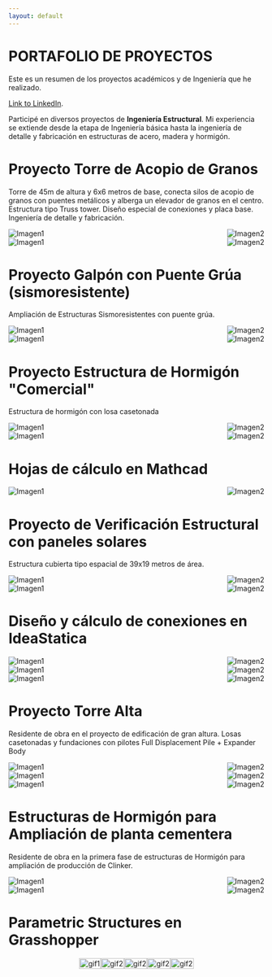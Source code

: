 ```yaml
---
layout: default
---
```

# PORTAFOLIO DE PROYECTOS
Este es un resumen de los proyectos académicos y de Ingeniería que he realizado.

[Link to LinkedIn](https://www.linkedin.com/in/sebasti%C3%A1n-meneses-flores-2694211ab).

Participé en diversos proyectos de **Ingeniería Estructural**.
Mi experiencia se extiende desde la etapa de Ingeniería básica hasta la ingeniería de detalle y fabricación en estructuras de acero, madera y hormigón.

# Proyecto Torre de Acopio de Granos
Torre de 45m de altura y 6x6 metros de base, conecta silos de acopio de granos con puentes metálicos y alberga un elevador de granos en el centro. Estructura tipo Truss tower. Diseño especial de conexiones y placa base. Ingeniería de detalle y fabricación.
<div style="display: flex; justify-content: space-between;">
    <img src="assets/img/25.jpg" alt="Imagen1" style="float: left;">
    <img src="assets/img/11.jpg" alt="Imagen2" style="float: right;">
</div>
<div style="display: flex; justify-content: space-between;">
    <img src="assets/img/13.jpg" alt="Imagen1" style="float: left;">
    <img src="assets/img/12.jpg" alt="Imagen2" style="float: right;">
</div>

# Proyecto Galpón con Puente Grúa (sismoresistente)
Ampliación de Estructuras Sismoresistentes con puente grúa.
<div style="display: flex; justify-content: space-between;">
    <img src="assets/img/2.jpg" alt="Imagen1" style="float: left;">
    <img src="assets/img/1.jpg" alt="Imagen2" style="float: right;">
</div>
<div style="display: flex; justify-content: space-between;">
    <img src="assets/img/15.jpg" alt="Imagen1" style="float: left;">
    <img src="assets/img/16.jpg" alt="Imagen2" style="float: right;">
</div>

# Proyecto Estructura de Hormigón "Comercial"
Estructura de hormigón con losa casetonada
<div style="display: flex; justify-content: space-between;">
    <img src="assets/img/10.jpg" alt="Imagen1" style="float: left;">
    <img src="assets/img/17.jpg" alt="Imagen2" style="float: right;">
</div>
<div style="display: flex; justify-content: space-between;">
    <img src="assets/img/21.jpg" alt="Imagen1" style="float: left;">
    <img src="assets/img/22.jpg" alt="Imagen2" style="float: right;">
</div>

# Hojas de cálculo en Mathcad
<div style="display: flex; justify-content: space-between;">
    <img src="assets/img/5.jpg" alt="Imagen1" style="float: left;">
    <img src="assets/img/4.jpg" alt="Imagen2" style="float: right;">
</div>

# Proyecto de Verificación Estructural con paneles solares
Estructura cubierta tipo espacial de 39x19 metros de área. 
<div style="display: flex; justify-content: space-between;">
    <img src="assets/img/26.jpg" alt="Imagen1" style="float: left;">
    <img src="assets/img/27.jpg" alt="Imagen2" style="float: right;">
</div>
<div style="display: flex; justify-content: space-between;">
    <img src="assets/img/28.jpg" alt="Imagen1" style="float: left;">
    <img src="assets/img/29.jpg" alt="Imagen2" style="float: right;">
</div>

# Diseño y cálculo de conexiones en IdeaStatica
<div style="display: flex; justify-content: space-between;">
    <img src="assets/img/30.jpg" alt="Imagen1" style="float: left;">
    <img src="assets/img/31.jpg" alt="Imagen2" style="float: right;">
</div>
<div style="display: flex; justify-content: space-between;">
    <img src="assets/img/32.jpg" alt="Imagen1" style="float: left;">
    <img src="assets/img/33.jpg" alt="Imagen2" style="float: right;">
</div>
<div style="display: flex; justify-content: space-between;">
    <img src="assets/img/34.jpg" alt="Imagen1" style="float: left;">
    <img src="assets/img/35.jpg" alt="Imagen2" style="float: right;">
</div>

# Proyecto Torre Alta
Residente de obra en el proyecto de edificación de gran altura. 
Losas casetonadas y fundaciones con pilotes Full Displacement Pile + Expander Body
<div style="display: flex; justify-content: space-between;">
    <img src="assets/img/38.jpg" alt="Imagen1" style="float: left;">
    <img src="assets/img/39.jpg" alt="Imagen2" style="float: right;">
</div>
<div style="display: flex; justify-content: space-between;">
    <img src="assets/img/36.jpg" alt="Imagen1" style="float: left;">
    <img src="assets/img/37.jpg" alt="Imagen2" style="float: right;">
</div>
<div style="display: flex; justify-content: space-between;">
    <img src="assets/img/45.jpg" alt="Imagen1" style="float: left;">
    <img src="assets/img/41.jpg" alt="Imagen2" style="float: right;">
</div>

# Estructuras de Hormigón para Ampliación de planta cementera
Residente de obra en la primera fase de estructuras de Hormigón para ampliación de producción de Clinker.
<div style="display: flex; justify-content: space-between;">
    <img src="assets/img/40.jpg" alt="Imagen1" style="float: left;">
    <img src="assets/img/43.jpg" alt="Imagen2" style="float: right;">
</div>
<div style="display: flex; justify-content: space-between;">
    <img src="assets/img/42.jpg" alt="Imagen1" style="float: left;">
    <img src="assets/img/44.jpg" alt="Imagen2" style="float: right;">
</div>

# Parametric Structures en Grasshopper
<div style="display: flex; justify-content: center;">
    <div style="max-width: 150%;">
        <img src="assets\img\1.gif" alt="gif1" style="width: 100%; display: block; margin: 0 auto;">
    </div>
    <div style="max-width: 150%;">
        <img src="assets\img\2.gif" alt="gif2" style="width: 100%; display: block; margin: 0 auto;">
    </div>
    <div style="max-width: 150%;">
        <img src="assets\img\3.gif" alt="gif2" style="width: 100%; display: block; margin: 0 auto;">
    </div>
    <div style="max-width: 150%;">
        <img src="assets\img\4.gif" alt="gif2" style="width: 100%; display: block; margin: 0 auto;">
    </div>
    <div style="max-width: 150%;">
        <img src="assets\img\5.gif" alt="gif2" style="width: 100%; display: block; margin: 0 auto;">
    </div>
</div>
